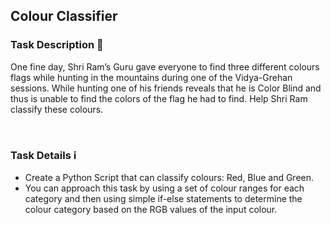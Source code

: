## Colour Classifier

### Task Description 📄

One fine day, Shri Ram’s Guru gave everyone to find three different colours flags while hunting in the mountains during one of the Vidya-Grehan sessions. While hunting one of his friends reveals that he is Color Blind and thus is unable to find the colors of the flag he had to find. Help Shri Ram classify these colours.

<br>

### Task Details ℹ️

- Create a Python Script that can classify colours: Red, Blue and Green.
- You can approach this task by using a set of colour ranges for each category and then using simple if-else statements to determine the colour category based on the RGB values of the input colour.